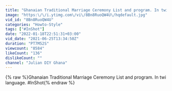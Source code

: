 ```yaml
---
title: "Ghanaian Traditional Marriage Ceremony List and program. In twi language."
image: "https:\/\/i.ytimg.com\/vi\/8Bn8RuoQW4U\/hqdefault.jpg"
vid_id: "8Bn8RuoQW4U"
categories: "Howto-Style"
tags: ["#InShot"]
date: "2022-01-18T22:51:31+03:00"
vid_date: "2021-06-25T13:34:50Z"
duration: "PT7M52S"
viewcount: "8584"
likeCount: "136"
dislikeCount: ""
channel: "Julian DIY Ghana"
---
```

{% raw %}Ghanaian Traditional Marriage Ceremony List and program. In twi language. #InShot{% endraw %}
